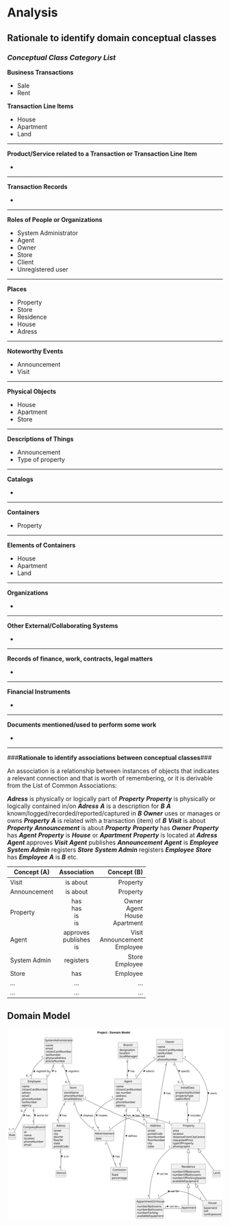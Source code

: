 # Analysis

## Rationale to identify domain conceptual classes ##

### _Conceptual Class Category List_ ###

**Business Transactions**

* Sale
* Rent

**Transaction Line Items**

* House
* Apartment
* Land

 ---


**Product/Service related to a Transaction or Transaction Line Item**

*

 ---


**Transaction Records**

*

 ---  


**Roles of People or Organizations**

* System Administrator
* Agent
* Owner
* Store
* Client
* Unregistered user

 ---


**Places**

* Property
* Store
* Residence
* House
* Adress

 ---


**Noteworthy Events**

* Announcement
* Visit

 ---


**Physical Objects**

* House
* Apartment
* Store

 ---


**Descriptions of Things**

* Announcement
* Type of property

 ---


**Catalogs**

*

 ---


**Containers**

* Property

 ---


**Elements of Containers**

* House
* Apartment
* Land

 ---


**Organizations**

*

 ---

**Other External/Collaborating Systems**

*

 
---


**Records of finance, work, contracts, legal matters**

*

 ---


**Financial Instruments**

*

 ---


**Documents mentioned/used to perform some work**

*
 ---



###**Rationale to identify associations between conceptual classes**###

An association is a relationship between instances of objects that indicates a relevant connection and that is worth of remembering, or it is derivable from the List of Common Associations:

**_Adress_** is physically or logically part of **_Property_**
**_Property_** is physically or logically contained in/on **_Adress_**
**_A_** is a description for **_B_**
**_A_** known/logged/recorded/reported/captured in **_B_**
**_Owner_** uses or manages or owns **_Property_**
**_A_** is related with a transaction (item) of **_B_**
**_Visit_** is about **_Property_**
**_Announcement_** is about **_Property_**
**_Property_** has **_Owner_**
**_Property_** has **_Agent_**
**_Property_** is **_House_** or **_Apartment_**
**_Property_** is located at **_Adress_**
**_Agent_** approves **_Visit_**
**_Agent_** publishes **_Announcement_**
**_Agent_** is **_Employee_**
**_System Admin_** registers **_Store_**
**_System Admin_** registers **_Employee_** 
**_Store_** has **_Employee_**
**_A_** is **_B_**
etc.


| Concept (A) 		  |              Association   	              |                                   Concept (B) |
|-----------------|:-----------------------------------------:|----------------------------------------------:|
| Visit  	        |             is about    		 	              |                                      Property |
| Announcement  	 |             is about    		 	              |                                      Property |
| Property  	     |  has <br/> has <br/>is <br/> is    		 	   | Owner <br/> Agent <br/> House <br/> Apartment |
| Agent  	        | approves <br/> publishes <br/> is    		 	 |       Visit <br/> Announcement <br/> Employee |
| System Admin  	 |             registers    		 	             |                          Store <br/> Employee |
| Store  	        |                has    		 	                |                                      Employee |
| ...  	          |                ...    		 	                |                                           ... |
| ...  	          |                ...    		 	                |                                           ... |




## Domain Model

![Domain Model](svg/project-domain-model.svg)




